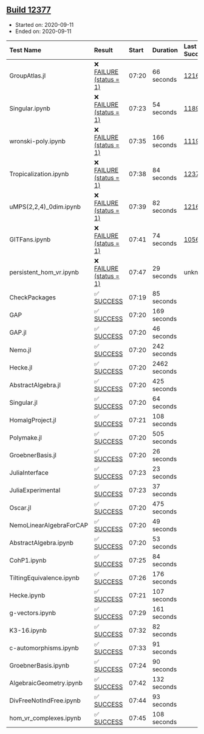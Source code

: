 ## [Build 12377](https://oscarci.mathematik.uni-kl.de/job/oscar/12377/)

* Started on: 2020-09-11
* Ended on: 2020-09-11

| Test Name    | Result | Start | Duration | Last Success | First Failure |
|:-------------|:-------|:------|:---------|:-------------|:--------------|
| GroupAtlas.jl | ❌ [FAILURE (status = 1)](https://oscarci.mathematik.uni-kl.de/job/oscar/12377/artifact/logs/build-12377/GroupAtlas.jl.log) | 07:20 | 66 seconds | [12167](https://oscarci.mathematik.uni-kl.de/job/oscar/12167/) | [12168](https://oscarci.mathematik.uni-kl.de/job/oscar/12168/) |
| Singular.ipynb | ❌ [FAILURE (status = 1)](https://oscarci.mathematik.uni-kl.de/job/oscar/12377/artifact/logs/build-12377/Singular.ipynb.log) | 07:23 | 54 seconds | [11893](https://oscarci.mathematik.uni-kl.de/job/oscar/11893/) | [11894](https://oscarci.mathematik.uni-kl.de/job/oscar/11894/) |
| wronski-poly.ipynb | ❌ [FAILURE (status = 1)](https://oscarci.mathematik.uni-kl.de/job/oscar/12377/artifact/logs/build-12377/wronski-poly.ipynb.log) | 07:35 | 166 seconds | [11192](https://oscarci.mathematik.uni-kl.de/job/oscar/11192/) | [11193](https://oscarci.mathematik.uni-kl.de/job/oscar/11193/) |
| Tropicalization.ipynb | ❌ [FAILURE (status = 1)](https://oscarci.mathematik.uni-kl.de/job/oscar/12377/artifact/logs/build-12377/Tropicalization.ipynb.log) | 07:38 | 84 seconds | [12376](https://oscarci.mathematik.uni-kl.de/job/oscar/12376/) | [12377](https://oscarci.mathematik.uni-kl.de/job/oscar/12377/) |
| uMPS(2,2,4)_0dim.ipynb | ❌ [FAILURE (status = 1)](https://oscarci.mathematik.uni-kl.de/job/oscar/12377/artifact/logs/build-12377/uMPS-2-2-4-_0dim.ipynb.log) | 07:39 | 82 seconds | [12167](https://oscarci.mathematik.uni-kl.de/job/oscar/12167/) | [12168](https://oscarci.mathematik.uni-kl.de/job/oscar/12168/) |
| GITFans.ipynb | ❌ [FAILURE (status = 1)](https://oscarci.mathematik.uni-kl.de/job/oscar/12377/artifact/logs/build-12377/GITFans.ipynb.log) | 07:41 | 74 seconds | [10566](https://oscarci.mathematik.uni-kl.de/job/oscar/10566/) | [10567](https://oscarci.mathematik.uni-kl.de/job/oscar/10567/) |
| persistent_hom_vr.ipynb | ❌ [FAILURE (status = 1)](https://oscarci.mathematik.uni-kl.de/job/oscar/12377/artifact/logs/build-12377/persistent_hom_vr.ipynb.log) | 07:47 | 29 seconds | unknown | unknown |
| CheckPackages | ✅ [SUCCESS](https://oscarci.mathematik.uni-kl.de/job/oscar/12377/artifact/logs/build-12377/CheckPackages.log) | 07:19 | 85 seconds |  |  |
| GAP | ✅ [SUCCESS](https://oscarci.mathematik.uni-kl.de/job/oscar/12377/artifact/logs/build-12377/GAP.log) | 07:20 | 169 seconds |  |  |
| GAP.jl | ✅ [SUCCESS](https://oscarci.mathematik.uni-kl.de/job/oscar/12377/artifact/logs/build-12377/GAP.jl.log) | 07:20 | 46 seconds |  |  |
| Nemo.jl | ✅ [SUCCESS](https://oscarci.mathematik.uni-kl.de/job/oscar/12377/artifact/logs/build-12377/Nemo.jl.log) | 07:20 | 242 seconds |  |  |
| Hecke.jl | ✅ [SUCCESS](https://oscarci.mathematik.uni-kl.de/job/oscar/12377/artifact/logs/build-12377/Hecke.jl.log) | 07:20 | 2462 seconds |  |  |
| AbstractAlgebra.jl | ✅ [SUCCESS](https://oscarci.mathematik.uni-kl.de/job/oscar/12377/artifact/logs/build-12377/AbstractAlgebra.jl.log) | 07:20 | 425 seconds |  |  |
| Singular.jl | ✅ [SUCCESS](https://oscarci.mathematik.uni-kl.de/job/oscar/12377/artifact/logs/build-12377/Singular.jl.log) | 07:20 | 64 seconds |  |  |
| HomalgProject.jl | ✅ [SUCCESS](https://oscarci.mathematik.uni-kl.de/job/oscar/12377/artifact/logs/build-12377/HomalgProject.jl.log) | 07:21 | 108 seconds |  |  |
| Polymake.jl | ✅ [SUCCESS](https://oscarci.mathematik.uni-kl.de/job/oscar/12377/artifact/logs/build-12377/Polymake.jl.log) | 07:20 | 505 seconds |  |  |
| GroebnerBasis.jl | ✅ [SUCCESS](https://oscarci.mathematik.uni-kl.de/job/oscar/12377/artifact/logs/build-12377/GroebnerBasis.jl.log) | 07:20 | 26 seconds |  |  |
| JuliaInterface | ✅ [SUCCESS](https://oscarci.mathematik.uni-kl.de/job/oscar/12377/artifact/logs/build-12377/JuliaInterface.log) | 07:23 | 23 seconds |  |  |
| JuliaExperimental | ✅ [SUCCESS](https://oscarci.mathematik.uni-kl.de/job/oscar/12377/artifact/logs/build-12377/JuliaExperimental.log) | 07:23 | 37 seconds |  |  |
| Oscar.jl | ✅ [SUCCESS](https://oscarci.mathematik.uni-kl.de/job/oscar/12377/artifact/logs/build-12377/Oscar.jl.log) | 07:20 | 475 seconds |  |  |
| NemoLinearAlgebraForCAP | ✅ [SUCCESS](https://oscarci.mathematik.uni-kl.de/job/oscar/12377/artifact/logs/build-12377/NemoLinearAlgebraForCAP.log) | 07:20 | 49 seconds |  |  |
| AbstractAlgebra.ipynb | ✅ [SUCCESS](https://oscarci.mathematik.uni-kl.de/job/oscar/12377/artifact/logs/build-12377/AbstractAlgebra.ipynb.log) | 07:20 | 53 seconds |  |  |
| CohP1.ipynb | ✅ [SUCCESS](https://oscarci.mathematik.uni-kl.de/job/oscar/12377/artifact/logs/build-12377/CohP1.ipynb.log) | 07:25 | 84 seconds |  |  |
| TiltingEquivalence.ipynb | ✅ [SUCCESS](https://oscarci.mathematik.uni-kl.de/job/oscar/12377/artifact/logs/build-12377/TiltingEquivalence.ipynb.log) | 07:26 | 176 seconds |  |  |
| Hecke.ipynb | ✅ [SUCCESS](https://oscarci.mathematik.uni-kl.de/job/oscar/12377/artifact/logs/build-12377/Hecke.ipynb.log) | 07:21 | 107 seconds |  |  |
| g-vectors.ipynb | ✅ [SUCCESS](https://oscarci.mathematik.uni-kl.de/job/oscar/12377/artifact/logs/build-12377/g-vectors.ipynb.log) | 07:29 | 161 seconds |  |  |
| K3-16.ipynb | ✅ [SUCCESS](https://oscarci.mathematik.uni-kl.de/job/oscar/12377/artifact/logs/build-12377/K3-16.ipynb.log) | 07:32 | 82 seconds |  |  |
| c-automorphisms.ipynb | ✅ [SUCCESS](https://oscarci.mathematik.uni-kl.de/job/oscar/12377/artifact/logs/build-12377/c-automorphisms.ipynb.log) | 07:33 | 91 seconds |  |  |
| GroebnerBasis.ipynb | ✅ [SUCCESS](https://oscarci.mathematik.uni-kl.de/job/oscar/12377/artifact/logs/build-12377/GroebnerBasis.ipynb.log) | 07:24 | 90 seconds |  |  |
| AlgebraicGeometry.ipynb | ✅ [SUCCESS](https://oscarci.mathematik.uni-kl.de/job/oscar/12377/artifact/logs/build-12377/AlgebraicGeometry.ipynb.log) | 07:42 | 132 seconds |  |  |
| DivFreeNotIndFree.ipynb | ✅ [SUCCESS](https://oscarci.mathematik.uni-kl.de/job/oscar/12377/artifact/logs/build-12377/DivFreeNotIndFree.ipynb.log) | 07:44 | 93 seconds |  |  |
| hom_vr_complexes.ipynb | ✅ [SUCCESS](https://oscarci.mathematik.uni-kl.de/job/oscar/12377/artifact/logs/build-12377/hom_vr_complexes.ipynb.log) | 07:45 | 108 seconds |  |  |
